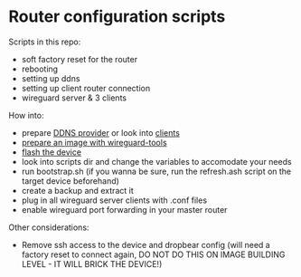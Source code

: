 # Router configuration scripts

Scripts in this repo:
- soft factory reset for the router
- rebooting
- setting up ddns
- setting up client router connection
- wireguard server & 3 clients

How into:
- prepare [DDNS provider](https://freedns.afraid.org/dynamic/) or look into [clients](https://openwrt.org/docs/guide-user/services/ddns/client)
- [prepare an image with wireguard-tools](https://openwrt.org/faq/build_image_for_devices_with_only_4mb_flash)
- [flash the device](https://openwrt.org/docs/guide-quick-start/factory_installation)
- look into scripts dir and change the variables to accomodate your needs
- run bootstrap.sh (if you wanna be sure, run the refresh.ash script on the target device beforehand)
- create a backup and extract it
- plug in all wireguard server clients with .conf files
- enable wireguard port forwarding in your master router

Other considerations:
- Remove ssh access to the device and dropbear config (will need a factory reset to connect again, DO NOT DO THIS ON IMAGE BUILDING LEVEL - IT WILL BRICK THE DEVICE!)
